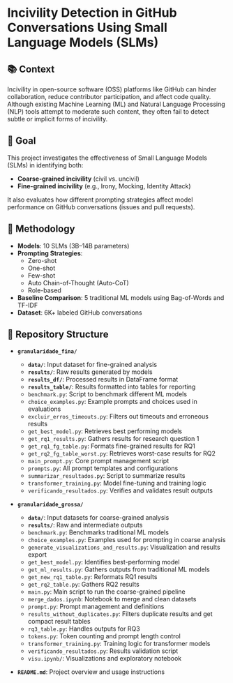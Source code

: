 # Incivility Detection in GitHub Conversations Using Small Language Models (SLMs)

## 📚 Context

Incivility in open-source software (OSS) platforms like GitHub can hinder collaboration, reduce contributor participation, and affect code quality. Although existing Machine Learning (ML) and Natural Language Processing (NLP) tools attempt to moderate such content, they often fail to detect subtle or implicit forms of incivility.

## 🎯 Goal

This project investigates the effectiveness of Small Language Models (SLMs) in identifying both:
- **Coarse-grained incivility** (civil vs. uncivil)
- **Fine-grained incivility** (e.g., Irony, Mocking, Identity Attack)

It also evaluates how different prompting strategies affect model performance on GitHub conversations (issues and pull requests).

## 🧪 Methodology

- **Models**: 10 SLMs (3B–14B parameters)
- **Prompting Strategies**: 
  - Zero-shot
  - One-shot
  - Few-shot
  - Auto Chain-of-Thought (Auto-CoT)
  - Role-based
- **Baseline Comparison**: 5 traditional ML models using Bag-of-Words and TF-IDF
- **Dataset**: 6K+ labeled GitHub conversations

## 📁 Repository Structure

- **`granularidade_fina/`**  
  - **`data/`**: Input dataset for fine-grained analysis  
  - **`results/`**: Raw results generated by models  
  - **`results_df/`**: Processed results in DataFrame format  
  - **`results_table/`**: Results formatted into tables for reporting  
  - `benchmark.py`: Script to benchmark different ML models  
  - `choice_examples.py`: Example prompts and choices used in evaluations  
  - `excluir_erros_timeouts.py`: Filters out timeouts and erroneous results  
  - `get_best_model.py`: Retrieves best performing models  
  - `get_rq1_results.py`: Gathers results for research question 1  
  - `get_rq1_fg_table.py`: Formats fine-grained results for RQ1  
  - `get_rq2_fg_table_worst.py`: Retrieves worst-case results for RQ2  
  - `main_prompt.py`: Core prompt management script  
  - `prompts.py`: All prompt templates and configurations  
  - `summarizar_resultados.py`: Script to summarize results  
  - `transformer_training.py`: Model fine-tuning and training logic  
  - `verificando_resultados.py`: Verifies and validates result outputs  

- **`granularidade_grossa/`**  
  - **`data/`**: Input datasets for coarse-grained analysis  
  - **`results/`**: Raw and intermediate outputs  
  - `benchmark.py`: Benchmarks traditional ML models  
  - `choice_examples.py`: Examples used for prompting in coarse analysis  
  - `generate_visualizations_and_results.py`: Visualization and results export  
  - `get_best_model.py`: Identifies best-performing model  
  - `get_ml_results.py`: Gathers outputs from traditional ML models  
  - `get_new_rq1_table.py`: Reformats RQ1 results  
  - `get_rq2_table.py`: Gathers RQ2 results  
  - `main.py`: Main script to run the coarse-grained pipeline  
  - `merge_dados.ipynb`: Notebook to merge and clean datasets  
  - `prompt.py`: Prompt management and definitions  
  - `results_without_duplicates.py`: Filters duplicate results and get compact result tables 
  - `rq3_table.py`: Handles outputs for RQ3  
  - `tokens.py`: Token counting and prompt length control  
  - `transformer_training.py`: Training logic for transformer models  
  - `verificando_resultados.py`: Results validation script  
  - `visu.ipynb/`: Visualizations and exploratory notebook  

- **`README.md`**: Project overview and usage instructions